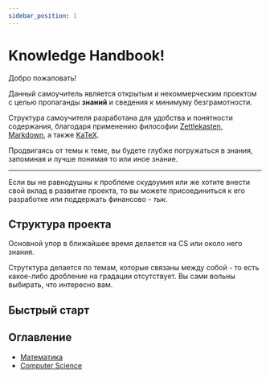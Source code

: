 ```yaml
---
sidebar_position: 1
---
```


# Knowledge Handbook!

Добро пожаловать!

Данный самоучитель является открытым и некоммерческим проектом с целью пропаганды **знаний**
и сведения к минимуму безграмотности.

Структура самоучителя разработана для удобства и понятности содержания,
благодаря применению философии [Zettlekasten](https://en.wikipedia.org/wiki/Zettelkasten),
[Markdown](https://en.wikipedia.org/wiki/Markdown), а также
[KaTeX](https://katex.org/).

Продвигаясь от темы к теме, вы будете глубже погружаться в знания,
запоминая и лучше понимая то или иное знание.

---

Если вы не равнодушны к проблеме скудоумия или же хотите внести свой вклад в развитие проекта,
то вы можете присоединиться к его разработке или поддержать финансово - *тык*.

## Структура проекта
Основной упор в ближайшее время делается на CS или около него знания.

Струтктура делается по темам, которые связаны между собой - то есть
какое-либо дробление на градации отсутствует. Вы сами вольны выбирать,
что интересно вам.

## Быстрый старт



## Оглавление
- [Математика](./mathematics/mathematics.md)
- [Computer Science](cs.md)

